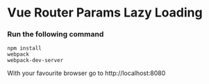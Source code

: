 # Vue Router Params Lazy Loading 

### Run the following command
```
npm install
webpack
webpack-dev-server 
```
With your favourite browser go to http://localhost:8080

